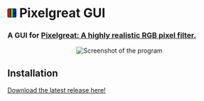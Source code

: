 # <img src="https://raw.githubusercontent.com/nimaid/pixelgreat-gui/main/pixelgreat_gui/resources/icon.png?raw=true" height="20px" alt="Pixelgreat"/> Pixelgreat GUI
### A GUI for [Pixelgreat: A highly realistic RGB pixel filter.](https://pypi.org/project/pixelgreat/)

<p align="center"><img src="https://raw.githubusercontent.com/nimaid/pixelgreat-gui/main/docs/example.png?raw=true" width="800px" alt="Screenshot of the program"/></p>

## Installation
[Download the latest release here!](https://github.com/nimaid/pixelgreat-gui/releases/latest)
